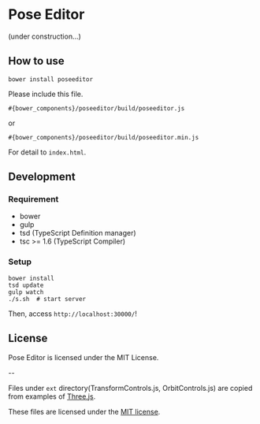 # Pose Editor

(under construction...)

## How to use
```
bower install poseeditor
```

Please include this file.
```
#{bower_components}/poseeditor/build/poseeditor.js
```
or
```
#{bower_components}/poseeditor/build/poseeditor.min.js
```
For detail to `index.html`.

## Development

### Requirement
+ bower
+ gulp
+ tsd (TypeScript Definition manager)
+ tsc >= 1.6 (TypeScript Compiler)

### Setup
```
bower install
tsd update
gulp watch
./s.sh  # start server
```
Then, access `http://localhost:30000/`!


## License
Pose Editor is licensed under the MIT License.

--

Files under `ext` directory(TransformControls.js, OrbitControls.js) are copied from examples of [Three.js](https://github.com/mrdoob/three.js).

These files are licensed under the [MIT license](https://raw.githubusercontent.com/mrdoob/three.js/master/LICENSE).
